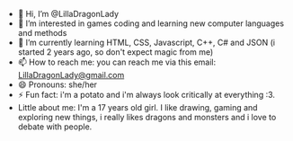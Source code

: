 - 👋 Hi, I’m @LillaDragonLady
- 👀 I’m interested in games coding and learning new computer languages and methods
- 🌱 I’m currently learning HTML, CSS, Javascript, C++, C# and JSON (i started 2 years ago, so don't expect magic from me)
- 📫 How to reach me: you can reach me via this email: LillaDragonLady@gmail.com
- 😄 Pronouns: she/her
- ⚡ Fun fact: i'm a potato and i'm always look critically at everything :3.
- Little about me: I'm a 17 years old girl. I like drawing, gaming and exploring new things, i really likes dragons and monsters and i love to debate with people.
<!---
LillaDragonLady/LillaDragonLady is a ✨ special ✨ repository because its `README.md` (this file) appears on your GitHub profile.
You can click the Preview link to take a look at your changes.
--->
